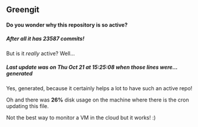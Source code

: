 ## Greengit

#### Do you wonder why this repository is so active?

##### After all it has 23587 commits!

But is it *really* active? Well...

##### Last update was on Thu Oct 21 at 15:25:08 when those lines were... generated

Yes, generated, because it certainly helps a lot to have such an active repo!

Oh and there was **26%** disk usage on the machine
where there is the cron updating this file.

Not the best way to monitor a VM in the cloud but it works! :)
